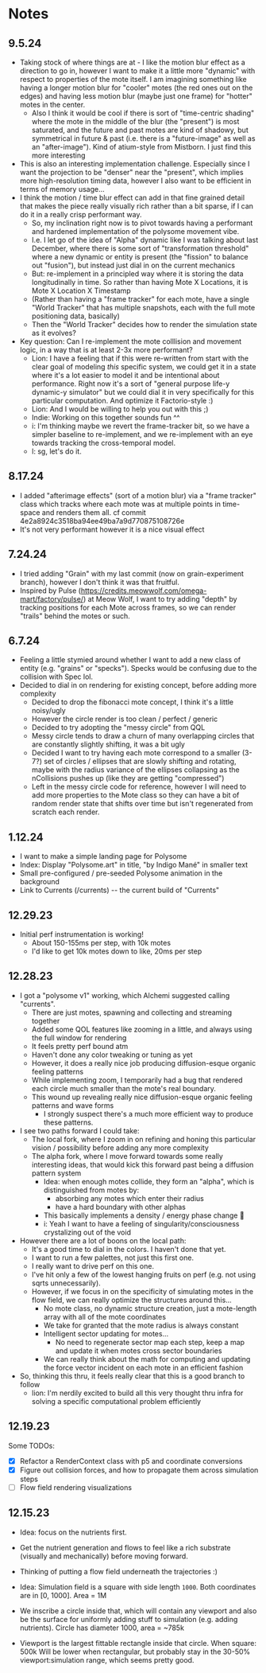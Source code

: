 # Notes

## 9.5.24

- Taking stock of where things are at - I like the motion blur effect as a direction to go in, however I want to make it a little more "dynamic" with respect to properties of the mote itself. I am imagining something like having a longer motion blur for "cooler" motes (the red ones out on the edges) and having less motion blur (maybe just one frame) for "hotter" motes in the center.
  - Also I think it would be cool if there is sort of "time-centric shading" where the mote in the middle of the blur (the "present") is most saturated, and the future and past motes are kind of shadowy, but symmetrical in future & past (i.e. there is a "future-image" as well as an "after-image"). Kind of atium-style from Mistborn. I just find this more interesting
- This is also an interesting implementation challenge. Especially since I want the projection to be "denser" near the "present", which implies more high-resolution timing data, however I also want to be efficient in terms of memory usage...
- I think the motion / time blur effect can add in that fine grained detail that makes the piece really visually rich rather than a bit sparse, if I can do it in a really crisp performant way.
  - So, my inclination right now is to pivot towards having a performant and hardened implementation of the polysome movement vibe.
  - I.e. I let go of the idea of "Alpha" dynamic like I was talking about last December, where there is some sort of "transformation threshold" where a new dynamic or entity is present (the "fission" to balance out "fusion"), but instead just dial in on the current mechanics
  - But: re-implement in a principled way where it is storing the data longitudinally in time. So rather than having Mote X Locations, it is Mote X Location X Timestamp
  - (Rather than having a "frame tracker" for each mote, have a single "World Tracker" that has multiple snapshots, each with the full mote positioning data, basically)
  - Then the "World Tracker" decides how to render the simulation state as it evolves?
- Key question: Can I re-implement the mote colllision and movement logic, in a way that is at least 2-3x more performant?
  - Lion: I have a feeling that if this were re-written from start with the clear goal of modeling _this_ specific system, we could get it in a state where it's a lot easier to model it and be intentional about performance. Right now it's a sort of "general purpose life-y dynamic-y simulator" but we could dial it in very specifically for this particular computation. And optimize it Factorio-style :)
  - Lion: And I would be willing to help you out with this ;)
  - Indie: Working on this together sounds fun ^^
  - i: I'm thinking maybe we revert the frame-tracker bit, so we have a simpler baseline to re-implement, and we re-implement with an eye towards tracking the cross-temporal model.
  - l: sg, let's do it.

## 8.17.24

- I added "afterimage effects" (sort of a motion blur) via a "frame tracker" class which tracks where each mote was at multiple points in time-space and renders them all. cf commit 4e2a8924c3518ba94ee49ba7a9d770875108726e
- It's not very performant however it is a nice visual effect

## 7.24.24

- I tried adding "Grain" with my last commit (now on grain-experiment branch), however I don't think it was that fruitful.
- Inspired by Pulse (https://credits.meowwolf.com/omega-mart/factory/pulse/) at Meow Wolf, I want to try adding "depth" by tracking positions for each Mote across frames, so we can render "trails" behind the motes or such.

## 6.7.24

- Feeling a little stymied around whether I want to add a new class of entity (e.g. "grains" or "specks"). Specks would be confusing due to the collision with Spec lol.
- Decided to dial in on rendering for existing concept, before adding more complexity
  - Decided to drop the fibonacci mote concept, I think it's a little noisy/ugly
  - However the circle render is too clean / perfect / generic
  - Decided to try adopting the "messy circle" from QQL
  - Messy circle tends to draw a churn of many overlapping circles that are constantly slightly shifting, it was a bit ugly
  - Decided I want to try having each mote correspond to a smaller (3-7?) set of circles / ellipses that are slowly shifting and rotating, maybe with the radius variance of the ellipses collapsing as the nCollisions pushes up (like they are getting "compressed")
  - Left in the messy circle code for reference, however I will need to add more properties to the Mote class so they can have a bit of random render state that shifts over time but isn't regenerated from scratch each render.

## 1.12.24

- I want to make a simple landing page for Polysome
- Index: Display "Polysome.art" in title, "by Indigo Mané" in smaller text
- Small pre-configured / pre-seeded Polysome animation in the background
- Link to Currents (/currents) -- the current build of "Currents"

## 12.29.23

- Initial perf instrumentation is working!
  - About 150-155ms per step, with 10k motes
  - I'd like to get 10k motes down to like, 20ms per step

## 12.28.23

- I got a "polysome v1" working, which Alchemi suggested calling "currents".
  - There are just motes, spawning and collecting and streaming together
  - Added some QOL features like zooming in a little, and always using the full window for rendering
  - It feels pretty perf bound atm
  - Haven't done any color tweaking or tuning as yet
  - However, it does a really nice job producing diffusion-esque organic feeling patterns
  - While implementing zoom, I temporarily had a bug that rendered each circle much smaller than the mote's real boundary.
  - This wound up revealing really nice diffusion-esque organic feeling patterns and wave forms
    - I strongly suspect there's a much more efficient way to produce these patterns.
- I see two paths forward I could take:
  - The local fork, where I zoom in on refining and honing this particular vision / possibility before adding any more complexity
  - The alpha fork, where I move forward towards some really interesting ideas, that would kick this forward past being a diffusion pattern system
    - Idea: when enough motes collide, they form an "alpha", which is distinguished from motes by:
      - absorbing any motes which enter their radius
      - have a hard boundary with other alphas
    - This basically implements a density / energy phase change 🦁
    - i: Yeah I want to have a feeling of singularity/consciousness crystalizing out of the void
- However there are a lot of boons on the local path:
  - It's a good time to dial in the colors. I haven't done that yet.
  - I want to run a few palettes, not just this first one.
  - I really want to drive perf on this one.
  - I've hit only a few of the lowest hanging fruits on perf (e.g. not using sqrts unnecessarily).
  - However, if we focus in on the specificity of simulating motes in the flow field, we can really optimize the structures around this...
    - No mote class, no dynamic structure creation, just a mote-length array with all of the mote coordinates
    - We take for granted that the mote radius is always constant
    - Intelligent sector updating for motes...
      - No need to regenerate sector map each step, keep a map and update it when motes cross sector boundaries
    - We can really think about the math for computing and updating the force vector incident on each mote in an efficient fashion
- So, thinking this thru, it feels really clear that this is a good branch to follow
  - lion: I'm nerdily excited to build all this very thought thru infra for solving a specific computational problem efficiently

## 12.19.23

Some TODOs:

- [x] Refactor a RenderContext class with p5 and coordinate conversions
- [x] Figure out collision forces, and how to propagate them across simulation steps
- [ ] Flow field rendering visualizations

## 12.15.23

- Idea: focus on the nutrients first.
- Get the nutrient generation and flows to feel like a rich substrate (visually and mechanically) before moving forward.
- Thinking of putting a flow field underneath the trajectories :)

- Idea: Simulation field is a square with side length `1000`. Both coordinates are in [0, 1000]. Area = 1M
- We inscribe a circle inside that, which will contain any viewport and also be the surface for uniformly adding stuff to simulation (e.g. adding nutrients).
  Circle has diameter 1000, area = ~785k
- Viewport is the largest fittable rectangle inside that circle.
  When square: 500k
  Will be lower when rectangular, but probably stay in the 30-50% viewport:simulation range, which seems pretty good.
